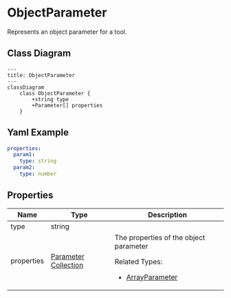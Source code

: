 # ObjectParameter

Represents an object parameter for a tool.

## Class Diagram

```mermaid
---
title: ObjectParameter
---
classDiagram
    class ObjectParameter {
        +string type
        +Parameter[] properties
    }
```



## Yaml Example
```yaml
properties:
  param1:
    type: string
  param2:
    type: number

```




## Properties

| Name | Type | Description |
| ---- | ---- | ----------- |
| type | string |   |
| properties | [Parameter Collection](Parameter.md) | The properties of the object parameter <p>Related Types:<ul><li>[ArrayParameter](ArrayParameter.md)</li></ul></p> |



